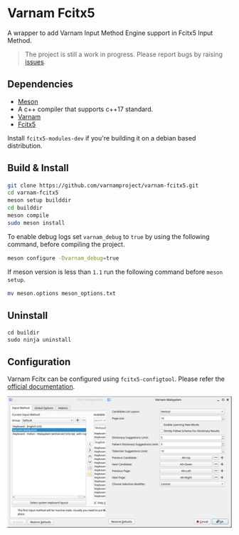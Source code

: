 # Varnam Fcitx5

A wrapper to add Varnam Input Method Engine support in Fcitx5 Input Method.

> The project is still a work in progress. Please report bugs by raising [issues](https://github.com/varnamproject/varnam-fcitx5/issues).

## Dependencies

* [Meson](https://github.com/mesonbuild/meson)
* A c++ compiler that supports c++17 standard.
* [Varnam](https://github.com/varnamproject/govarnam)
* [Fcitx5](https://github.com/fcitx/fcitx5)

Install `fcitx5-modules-dev` if you're building it on a debian based distribution.

## Build & Install

```bash
git clone https://github.com/varnamproject/varnam-fcitx5.git
cd varnam-fcitx5
meson setup builddir
cd builddir
meson compile
sudo meson install
```

To enable debug logs set `varnam_debug` to `true` by using the following command, before compiling the project. 

```bash
meson configure -Dvarnam_debug=true
```

If meson version is less than `1.1` run the following command before `meson setup`.

```bash
mv meson.options meson_options.txt
```

## Uninstall
```
cd buildir
sudo ninja uninstall
```

## Configuration

Varnam Fcitx can be configured using `fcitx5-configtool`. Please refer the [official documentation](https://fcitx-im.org/wiki/Configtool_(Fcitx_5)).

![Config Tool](assets/screenshot-fcitx-configtool-01.png)
